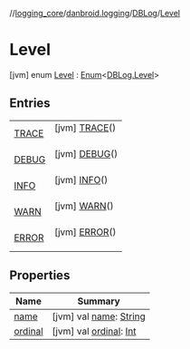 //[logging_core](../../../../index.md)/[danbroid.logging](../../index.md)/[DBLog](../index.md)/[Level](index.md)



# Level  
 [jvm] enum [Level](index.md) : [Enum](https://kotlinlang.org/api/latest/jvm/stdlib/kotlin/-enum/index.html)<[DBLog.Level](index.md)>    


## Entries  
  
| | |
|---|---|
| <a name="danbroid.logging/DBLog.Level.TRACE///PointingToDeclaration/"></a>[TRACE](-t-r-a-c-e/index.md)| <a name="danbroid.logging/DBLog.Level.TRACE///PointingToDeclaration/"></a> [jvm] [TRACE](-t-r-a-c-e/index.md)()  <br>   <br>|
| <a name="danbroid.logging/DBLog.Level.DEBUG///PointingToDeclaration/"></a>[DEBUG](-d-e-b-u-g/index.md)| <a name="danbroid.logging/DBLog.Level.DEBUG///PointingToDeclaration/"></a> [jvm] [DEBUG](-d-e-b-u-g/index.md)()  <br>   <br>|
| <a name="danbroid.logging/DBLog.Level.INFO///PointingToDeclaration/"></a>[INFO](-i-n-f-o/index.md)| <a name="danbroid.logging/DBLog.Level.INFO///PointingToDeclaration/"></a> [jvm] [INFO](-i-n-f-o/index.md)()  <br>   <br>|
| <a name="danbroid.logging/DBLog.Level.WARN///PointingToDeclaration/"></a>[WARN](-w-a-r-n/index.md)| <a name="danbroid.logging/DBLog.Level.WARN///PointingToDeclaration/"></a> [jvm] [WARN](-w-a-r-n/index.md)()  <br>   <br>|
| <a name="danbroid.logging/DBLog.Level.ERROR///PointingToDeclaration/"></a>[ERROR](-e-r-r-o-r/index.md)| <a name="danbroid.logging/DBLog.Level.ERROR///PointingToDeclaration/"></a> [jvm] [ERROR](-e-r-r-o-r/index.md)()  <br>   <br>|


## Properties  
  
|  Name |  Summary | 
|---|---|
| <a name="danbroid.logging/DBLog.Level/name/#/PointingToDeclaration/"></a>[name](index.md#%5Bdanbroid.logging%2FDBLog.Level%2Fname%2F%23%2FPointingToDeclaration%2F%5D%2FProperties%2F1005565998)| <a name="danbroid.logging/DBLog.Level/name/#/PointingToDeclaration/"></a> [jvm] val [name](index.md#%5Bdanbroid.logging%2FDBLog.Level%2Fname%2F%23%2FPointingToDeclaration%2F%5D%2FProperties%2F1005565998): [String](https://kotlinlang.org/api/latest/jvm/stdlib/kotlin/-string/index.html)   <br>|
| <a name="danbroid.logging/DBLog.Level/ordinal/#/PointingToDeclaration/"></a>[ordinal](index.md#%5Bdanbroid.logging%2FDBLog.Level%2Fordinal%2F%23%2FPointingToDeclaration%2F%5D%2FProperties%2F1005565998)| <a name="danbroid.logging/DBLog.Level/ordinal/#/PointingToDeclaration/"></a> [jvm] val [ordinal](index.md#%5Bdanbroid.logging%2FDBLog.Level%2Fordinal%2F%23%2FPointingToDeclaration%2F%5D%2FProperties%2F1005565998): [Int](https://kotlinlang.org/api/latest/jvm/stdlib/kotlin/-int/index.html)   <br>|

